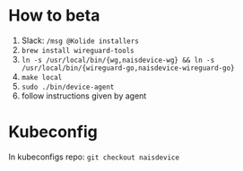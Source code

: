 # How to beta
  1. Slack: `/msg @Kolide installers`
  2. `brew install wireguard-tools`
  3. `ln -s /usr/local/bin/{wg,naisdevice-wg} && ln -s /usr/local/bin/{wireguard-go,naisdevice-wireguard-go}`
  4. `make local`
  5. `sudo ./bin/device-agent`
  6. follow instructions given by agent

# Kubeconfig
In kubeconfigs repo: `git checkout naisdevice`
